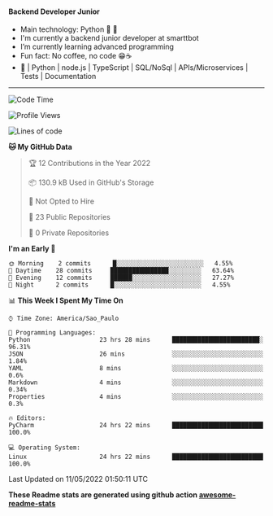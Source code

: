 #### Backend Developer Junior

- Main technology: Python 🐍 💖
- I'm currently a backend junior developer at smarttbot
- I’m currently learning advanced programming
- Fun fact: No coffee, no code 😁☕
- 📖 | Python | node.js | TypeScript | SQL/NoSql | APIs/Microservices | Tests | Documentation
---
<!--START_SECTION:waka-->
![Code Time](http://img.shields.io/badge/Code%20Time-0-blue)

![Profile Views](http://img.shields.io/badge/Profile%20Views-0-blue)

![Lines of code](https://img.shields.io/badge/From%20Hello%20World%20I%27ve%20Written-83%20Thousand%20lines%20of%20code-blue)

**🐱 My GitHub Data** 

> 🏆 12 Contributions in the Year 2022
 > 
> 📦 130.9 kB Used in GitHub's Storage 
 > 
> 🚫 Not Opted to Hire
 > 
> 📜 23 Public Repositories 
 > 
> 🔑 0 Private Repositories  
 > 
**I'm an Early 🐤** 

```text
🌞 Morning    2 commits      █░░░░░░░░░░░░░░░░░░░░░░░░   4.55% 
🌆 Daytime    28 commits     ████████████████░░░░░░░░░   63.64% 
🌃 Evening    12 commits     ██████░░░░░░░░░░░░░░░░░░░   27.27% 
🌙 Night      2 commits      █░░░░░░░░░░░░░░░░░░░░░░░░   4.55%

```


📊 **This Week I Spent My Time On** 

```text
⌚︎ Time Zone: America/Sao_Paulo

💬 Programming Languages: 
Python                   23 hrs 28 mins      ████████████████████████░   96.31% 
JSON                     26 mins             ░░░░░░░░░░░░░░░░░░░░░░░░░   1.84% 
YAML                     8 mins              ░░░░░░░░░░░░░░░░░░░░░░░░░   0.6% 
Markdown                 4 mins              ░░░░░░░░░░░░░░░░░░░░░░░░░   0.34% 
Properties               4 mins              ░░░░░░░░░░░░░░░░░░░░░░░░░   0.3%

🔥 Editors: 
PyCharm                  24 hrs 22 mins      █████████████████████████   100.0%

💻 Operating System: 
Linux                    24 hrs 22 mins      █████████████████████████   100.0%

```


 Last Updated on 11/05/2022 01:50:11 UTC
<!--END_SECTION:waka-->

**These Readme stats are generated using github action [awesome-readme-stats](https://github.com/anmol098/waka-readme-stats)**
